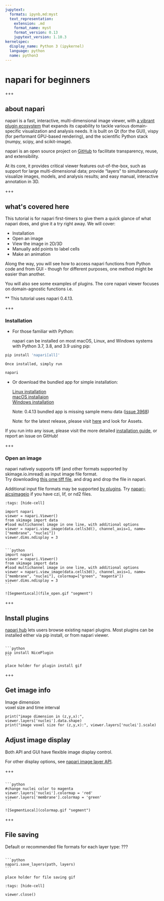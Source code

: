```yaml
---
jupytext:
  formats: ipynb,md:myst
  text_representation:
    extension: .md
    format_name: myst
    format_version: 0.13
    jupytext_version: 1.10.3
kernelspec:
  display_name: Python 3 (ipykernel)
  language: python
  name: python3
---
```


# napari for beginners

+++

## about napari

napari is a fast, interactive, multi-dimensional image viewer, with [a vibrant plugin ecosystem](https://www.napari-hub.org/) that expands its capability to tackle various domain-specific visualization and analysis needs. It is built on Qt (for the GUI), vispy (for performant GPU-based rendering), and the scientific Python stack (numpy, scipy, and scikit-image). 

napari is an open source project on [GitHub](https://github.com/napari/napari) to facilitate transparency, reuse, and extensibility. 

At its core, it provides critical viewer features out-of-the-box, such as support for large multi-dimensional data; provide “layers” to simultaneously visualize images, models, and analysis results; and easy manual, interactive annotation in 3D. 

+++

## what's covered here

This tutorial is for napari first-timers to give them a quick glance of what napari does, and give it a try right away. We will cover:

- Installation 
- Open an image
- View the image in 2D/3D
- Manually add points to label cells
- Make an animation

Along the way, you will see how to access napari functions from Python code and from GUI - though for different purposes, one method might be easier than another. 

You will also see some examples of plugins. The core napari viewer focuses on domain-agnostic functions i.e.<TO DO>  

** This tutorial uses napari 0.4.13. <br>

+++

### Installation

- For those familiar with Python:

    napari can be installed on most macOS, Linux, and Windows systems with Python 3.7, 3.8, and 3.9 using pip:

```python
pip install 'napari[all]'
```
    Once installed, simply run
    
```python
napari
```

- Or download the bundled app for simple installation:

    [Linux installation](napari-0.4.13-Linux-x86_64.zip)<br>
    [macOS installaion](napari-0.4.13-macOS-x86_64.zip)<br>
    [Windows installation](napari-0.4.13-Windows-x86_64.zip)<br>

    Note: 0.4.13 bundled app is missing sample menu data ([issue 3968](https://github.com/napari/napari/issues/3968))
    
    Note: for the latest release, please visit [here](https://github.com/napari/napari/releases) and look for Assets.

If you run into any issue, please visit the more detailed [installation guide](https://napari.org/tutorials/fundamentals/installation.html), or report an issue on GitHub! 

+++

### Open an image

napari natively supports tiff (and other formats supported by skimage.io.imread) as input image file format.<br>
Try downloading [this ome tiff file](https://downloads.openmicroscopy.org/images/OME-TIFF/2016-06/MitoCheck/00001_01.ome.tiff), and drag and drop the file in napari.

Additional input file formats may be supported [by plugins](https://www.napari-hub.org/). 
Try [napari-aicsimageio](https://www.napari-hub.org/plugins/napari-aicsimageio) if you have czi, lif, or nd2 files.

```{code-cell} ipython3
:tags: [hide-cell]

import napari
viewer = napari.Viewer()
from skimage import data
#load multichannel image in one line, with additional options
viewer = napari.view_image(data.cells3d(), channel_axis=1, name=["membrane", "nuclei"])
viewer.dims.ndisplay = 3
```

````{tabbed} napari in code

```python
import napari
viewer = napari.Viewer()
from skimage import data
#load multichannel image in one line, with additional options
viewer = napari.view_image(data.cells3d(), channel_axis=1, name=["membrane", "nuclei"], colormap=["green", "magenta"])
viewer.dims.ndisplay = 3
```

````

````{tabbed} napari in GUI gif
![SegmentLocal](file_open.gif "segment")
````

+++

## Install plugins

[napari hub](https://www.napari-hub.org/) lets users browse existing napari plugins. Most plugins can be installed either via pip install, or from napari viewer.

````{tabbed} pip install

```python
pip install NicePlugin
```

````

````{tabbed} napari viewer plugin install
place holder for plugin install gif
````

+++

## Get image info

Image dimension <br>
voxel size and time interval <br>

```{code-cell} ipython3
print("image dimension in (z,y,x):", viewer.layers['nuclei'].data.shape)
print("image voxel size for (z,y,x):", viewer.layers['nuclei'].scale)
```

## Adjust image display

Both API and GUI have flexible image display control.<br>

For other display options, see [napari image layer API](https://napari.org/api/stable/napari.layers.Image.html).

+++

````{tabbed} napari in code

```python
#change nuclei color to magenta
viewer.layers['nuclei'].colormap = 'red'
viewer.layers['membrane'].colormap = 'green'
```

````

````{tabbed} napari in GUI gif
![SegmentLocal](colormap.gif "segment")
````

+++

## File saving

Default or recommended file formats for each layer type:
???

````{tabbed} napari in code

```python
napari.save_layers(path, layers)
```

````

````{tabbed} napari in GUI gif
place holder for file saving gif
````

```{code-cell} ipython3
:tags: [hide-cell]

viewer.close()
```
